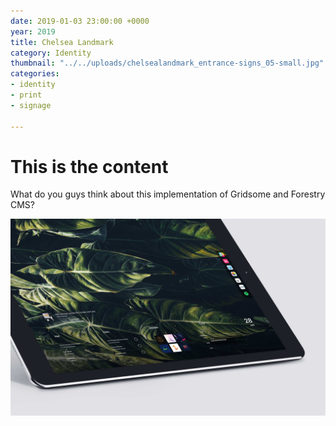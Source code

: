 ```yaml
---
date: 2019-01-03 23:00:00 +0000
year: 2019
title: Chelsea Landmark
category: Identity
thumbnail: "../../uploads/chelsealandmark_entrance-signs_05-small.jpg"
categories:
- identity
- print
- signage

---
```

# This is the content

What do you guys think about this implementation of Gridsome and Forestry CMS?

![](/uploads/ipadpro-homescreen.jpg)
